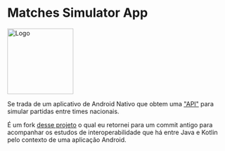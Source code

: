 # Matches Simulator App

<img alt="Logo" src="app/src/main/ic_launcher-playstore.png" width="150" />

Se trada de um aplicativo de Android Nativo que obtem uma ["API"](https://androidavid.github.io/criador-partidas-api/partidas.json) para simular partidas entre times nacionais.

É um fork [desse projeto](https://github.com/digitalinnovationone/matches-simulator-app/tree/release/java-e-kotlin-juntos-construindo-apps-android) o qual eu retornei para um commit antigo para acompanhar os estudos de interoperabilidade que há entre Java e Kotlin pelo contexto de uma aplicação Android.
